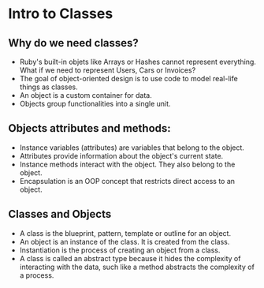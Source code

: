 # Intro to Classes

## Why do we need classes?
* Ruby's built-in objets like Arrays or Hashes cannot represent everything. What if we need to represent Users, Cars or Invoices?
* The goal of object-oriented design is to use code to model real-life things as classes.
* An object is a custom container for data.
* Objects group functionalities into a single unit.

## Objects attributes and methods:
* Instance variables (attributes) are variables that belong to the object.
* Attributes provide information about the object's current state.
* Instance methods interact with the object. They also belong to the object.
* Encapsulation is an OOP concept that restricts direct access to an object.

## Classes and Objects
* A class is the blueprint, pattern, template or outline for an object.
* An object is an instance of the class. It is created from the class.
* Instantiation is the process of creating an object from a class.
* A class is called an abstract type because it hides the complexity of interacting with the data, such like a method abstracts the complexity of a process. 
